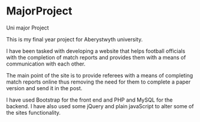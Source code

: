 
# MajorProject
Uni major Project


This is my final year project for Aberystwyth university.

I have been tasked with developing a website that helps football officials with the completion of match reports and provides them with a means of communication with each other.

The main point of the site is to provide referees with a means of completing match reports online thus removing the need for them to complete a paper version and send it in the post. 

I have used Bootstrap for the front end and PHP and MySQL for the backend. I have also used some jQuery and plain javaScript to alter some of the sites functionality.

